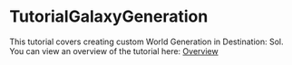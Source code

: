 # TutorialGalaxyGeneration

This tutorial covers creating custom World Generation in Destination: Sol. You can view an overview of the tutorial here: [Overview](tutorial/)
